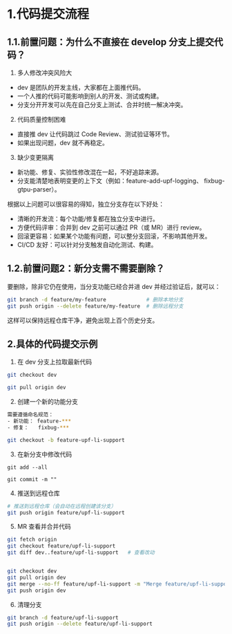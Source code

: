 

# 1.代码提交流程


## 1.1.前置问题：为什么不直接在 develop 分支上提交代码？

1. 多人修改冲突风险大

- dev 是团队的开发主线，大家都在上面推代码。
- 一个人推的代码可能影响到别人的开发、测试或构建。
- 分支分开开发可以先在自己分支上测试、合并时统一解决冲突。

2. 代码质量控制困难

- 直接推 dev 让代码跳过 Code Review、测试验证等环节。
- 如果出现问题，dev 就不再稳定。

3. 缺少变更隔离

- 新功能、修复、实验性修改混在一起，不好追踪来源。
- 分支能清楚地表明变更的上下文（例如：feature-add-upf-logging、 fixbug-gtpu-parser）。


根据以上问题可以很容易的得知，独立分支存在以下好处：

- 清晰的开发流：每个功能/修复都在独立分支中进行。
- 方便代码评审：合并到 dev 之前可以通过 PR（或 MR）进行 review。
- 回滚更容易：如果某个功能有问题，可以整分支回滚，不影响其他开发。
- CI/CD 友好：可以针对分支触发自动化测试、构建。


## 1.2.前置问题2：新分支需不需要删除？

要删除，除非它仍在使用，当分支功能已经合并进 dev 并经过验证后，就可以：

```bash
git branch -d feature/my-feature        	 # 删除本地分支
git push origin --delete feature/my-feature  # 删除远程分支
```

这样可以保持远程仓库干净，避免出现上百个历史分支。

## 2.具体的代码提交示例


1. 在 dev 分支上拉取最新代码

```bash
git checkout dev

git pull origin dev
```

2. 创建一个新的功能分支

```bash
需要遵循命名规范：
- 新功能： feature-***
- 修复：   fixbug-***

git checkout -b feature-upf-li-support
```

3. 在新分支中修改代码

```
git add --all

git commit -m ""
```

4. 推送到远程仓库

```bash
# 推送到远程仓库（会自动在远程创建该分支）
git push origin feature/upf-li-support
```

5. MR 查看并合并代码

```bash
git fetch origin
git checkout feature/upf-li-support
git diff dev..feature/upf-li-support   # 查看改动


git checkout dev
git pull origin dev
git merge --no-ff feature/upf-li-support -m "Merge feature/upf-li-support" # --no-ff：保留分支历史记录（推荐用于团队开发） -m：添加合并说明
git push origin dev
```

6. 清理分支

```bash
git branch -d feature/upf-li-support
git push origin --delete feature/upf-li-support
```